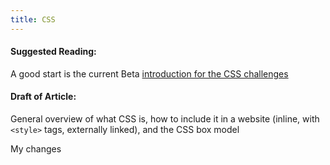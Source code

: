 ```yaml
---
title: CSS
---
```

#### Suggested Reading:
<!-- Please add any articles you think might be helpful to read before writing the article -->
A good start is the current Beta [introduction for the CSS challenges](https://github.com/freeCodeCamp/freeCodeCamp/blob/staging/seed/challenges/01-responsive-web-design/basic-css.json#L14)
#### Draft of Article:
<!-- Please add your working draft below in GitHub-flavored Markdown -->
General overview of what CSS is, how to include it in a website (inline, with `<style>` tags, externally linked), and the CSS box model

My changes
